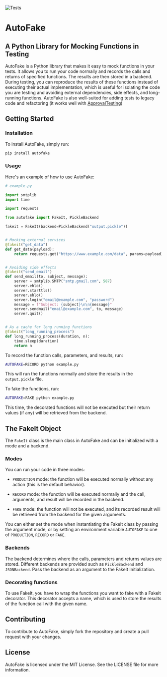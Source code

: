![Tests](https://github.com/agusdmb/autofake/actions/workflows/tests.yml/badge.svg)

# AutoFake

## A Python Library for Mocking Functions in Testing

 AutoFake is a Python library that makes it easy to mock functions in your
 tests. It allows you to run your code normally and records the calls and
 returns of specified functions. The results are then stored in a backend.
 During testing, you can reproduce the results of these functions instead of
 executing their actual implementation, which is useful for isolating the code
 you are testing and avoiding external dependencies, side effects, and
 long-running functions. AutoFake is also well-suited for adding tests to
 legacy code and refactoring (it works well with
 [ApprovalTesting](https://approvaltests.com/))

## Getting Started

### Installation

To install AutoFake, simply run:

```bash
pip install autofake
```

### Usage

Here's an example of how to use AutoFake:


```python
# example.py

import smtplib
import time

import requests

from autofake import FakeIt, PickleBackend

fakeit = FakeIt(backend=PickleBackend("output.pickle"))


# Mocking external services
@fakeit("get_data")
def get_data(payload):
    return requests.get("https://www.example.com/data", params=payload).json()


# Avoiding side effects
@fakeit("send_email")
def send_email(to, subject, message):
    server = smtplib.SMTP("smtp.gmail.com", 587)
    server.ehlo()
    server.starttls()
    server.ehlo()
    server.login("email@example.com", "password")
    message = f"Subject: {subject}\n\n{message}"
    server.sendmail("email@example.com", to, message)
    server.quit()


# As a cache for long running functions
@fakeit("long_running_process")
def long_running_process(duration, n):
    time.sleep(duration)
    return n

```

To record the function calls, parameters, and results, run:

```bash
AUTOFAKE=RECORD python example.py
```

This will run the functions normally and store the results in the
`output.pickle` file.

To fake the functions, run:

```bash
AUTOFAKE=FAKE python example.py
```

This time, the decorated functions will not be executed but their return values
(if any) will be retrieved from the backend.

## The FakeIt Object

The `FakeIt` class is the main class in AutoFake and can be initialized with a
mode and a backend.

### Modes

You can run your code in three modes:

- `PRODUCTION` mode: the function will be executed normally without any action
  (this is the default behavior).

- `RECORD` mode: the function will be executed normally and the call,
  arguments, and result will be recorded in the backend.

- `FAKE` mode: the function will not be executed, and its recorded result will
  be retrieved from the backend for the given arguments.

You can either set the mode when instantiating the FakeIt class by passing the
argument mode, or by setting an environment variable `AUTOFAKE` to one of
`PRODUCTION`, `RECORD` or `FAKE`.

### Backends

The backend determines where the calls, parameters and returns values are
stored. Different backends are provided such as `PickleBackend` and
`JSONBackend`. Pass the backend as an argument to the FakeIt Initialization.

### Decorating functions

To use FakeIt, you have to wrap the functions you want to fake with a FakeIt
decorator. This decorator accepts a name, which is used to store the results of
the function call with the given name.

## Contributing

To contribute to AutoFake, simply fork the repository and create a pull request
with your changes.

## License

AutoFake is licensed under the MIT License. See the LICENSE file for more
information.
